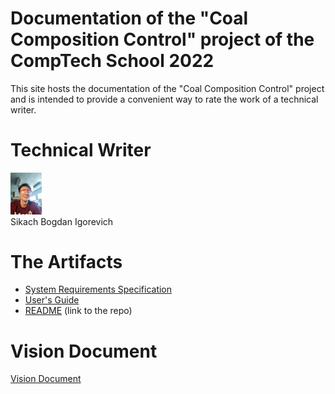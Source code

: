 # Documentation of the "Coal Composition Control" project of the CompTech School 2022

This site hosts the documentation of the "Coal Composition Control" project and is intended to provide a convenient way to rate the
work of a technical writer.

# Technical Writer

<img src="/docs/diagrams/bogdan.png" width="50px;"/><br>Sikach Bogdan Igorevich</br>

# The Artifacts

* [System Requirements Specification](srs/srs.md)
* [User's Guide](users_guide/users_guide.md)
* [README](https://github.com/LRDPRDX/ButterworthRooFit) (link to the repo)

# Vision Document

[Vision Document](vision_document/vision_numbered.md)
